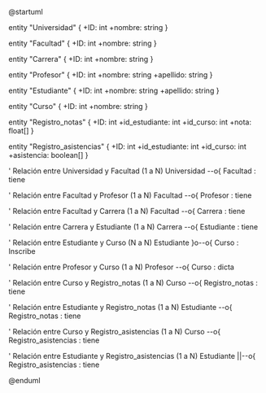 @startuml

entity "Universidad" {
  +ID: int
  +nombre: string
}

entity "Facultad" {
  +ID: int
  +nombre: string
}

entity "Carrera" {
  +ID: int
  +nombre: string
}

entity "Profesor" {
  +ID: int
  +nombre: string
  +apellido: string
}

entity "Estudiante" {
  +ID: int
  +nombre: string
  +apellido: string
}

entity "Curso" {
  +ID: int
  +nombre: string
}

entity "Registro_notas" {
  +ID: int
  +id_estudiante: int
  +id_curso: int
  +nota: float[]
}

entity "Registro_asistencias" {
  +ID: int
  +id_estudiante: int
  +id_curso: int
  +asistencia: boolean[]
}

' Relación entre Universidad y Facultad (1 a N)
Universidad --o{ Facultad : tiene

' Relación entre Facultad y Profesor (1 a N)
Facultad --o{ Profesor : tiene

' Relación entre Facultad y Carrera (1 a N)
Facultad --o{ Carrera : tiene

' Relación entre Carrera y Estudiante (1 a N)
Carrera --o{ Estudiante : tiene

' Relación entre Estudiante y Curso (N a N)
Estudiante }o--o{ Curso : Inscribe

' Relación entre Profesor y Curso (1 a N)
Profesor --o{ Curso : dicta

' Relación entre Curso y Registro_notas (1 a N)
Curso --o{ Registro_notas : tiene

' Relación entre Estudiante y Registro_notas (1 a N)
Estudiante --o{ Registro_notas : tiene

' Relación entre Curso y Registro_asistencias (1 a N)
Curso --o{ Registro_asistencias : tiene

' Relación entre Estudiante y Registro_asistencias (1 a N)
Estudiante ||--o{ Registro_asistencias : tiene

@enduml
